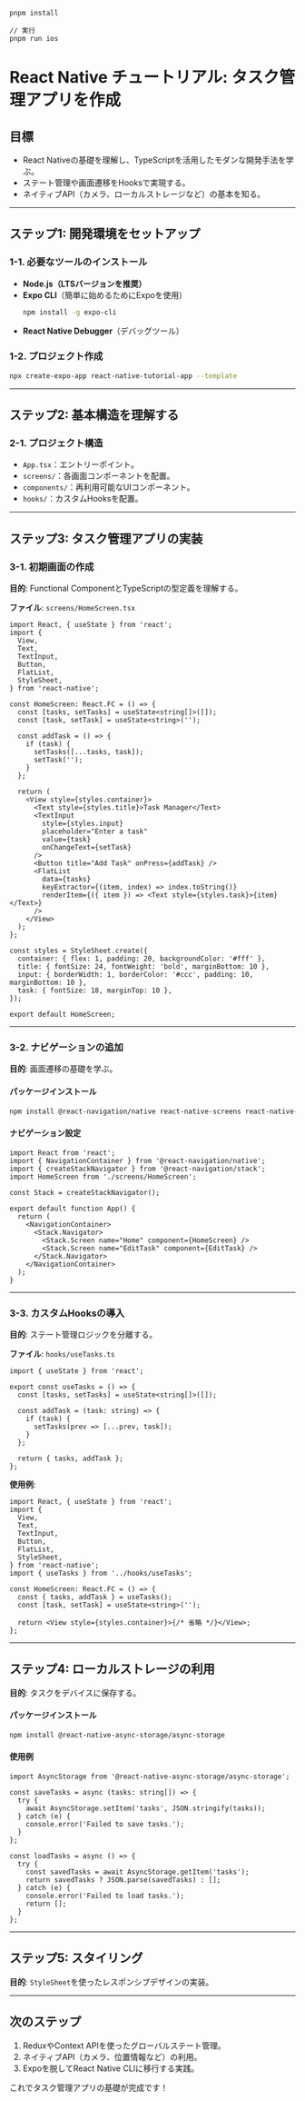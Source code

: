 ```
pnpm install

// 実行
pnpm run ios
```

# React Native チュートリアル: タスク管理アプリを作成

## **目標**

- React Nativeの基礎を理解し、TypeScriptを活用したモダンな開発手法を学ぶ。
- ステート管理や画面遷移をHooksで実現する。
- ネイティブAPI（カメラ、ローカルストレージなど）の基本を知る。

---

## **ステップ1: 開発環境をセットアップ**

### **1-1. 必要なツールのインストール**

- **Node.js（LTSバージョンを推奨）**
- **Expo CLI**（簡単に始めるためにExpoを使用）
  ```bash
  npm install -g expo-cli
  ```
- **React Native Debugger**（デバッグツール）

### **1-2. プロジェクト作成**

```bash
npx create-expo-app react-native-tutorial-app --template
```

---

## **ステップ2: 基本構造を理解する**

### **2-1. プロジェクト構造**

- `App.tsx`：エントリーポイント。
- `screens/`：各画面コンポーネントを配置。
- `components/`：再利用可能なUIコンポーネント。
- `hooks/`：カスタムHooksを配置。

---

## **ステップ3: タスク管理アプリの実装**

### **3-1. 初期画面の作成**

**目的**: Functional ComponentとTypeScriptの型定義を理解する。

**ファイル**: `screens/HomeScreen.tsx`

```tsx
import React, { useState } from 'react';
import {
  View,
  Text,
  TextInput,
  Button,
  FlatList,
  StyleSheet,
} from 'react-native';

const HomeScreen: React.FC = () => {
  const [tasks, setTasks] = useState<string[]>([]);
  const [task, setTask] = useState<string>('');

  const addTask = () => {
    if (task) {
      setTasks([...tasks, task]);
      setTask('');
    }
  };

  return (
    <View style={styles.container}>
      <Text style={styles.title}>Task Manager</Text>
      <TextInput
        style={styles.input}
        placeholder="Enter a task"
        value={task}
        onChangeText={setTask}
      />
      <Button title="Add Task" onPress={addTask} />
      <FlatList
        data={tasks}
        keyExtractor={(item, index) => index.toString()}
        renderItem={({ item }) => <Text style={styles.task}>{item}</Text>}
      />
    </View>
  );
};

const styles = StyleSheet.create({
  container: { flex: 1, padding: 20, backgroundColor: '#fff' },
  title: { fontSize: 24, fontWeight: 'bold', marginBottom: 10 },
  input: { borderWidth: 1, borderColor: '#ccc', padding: 10, marginBottom: 10 },
  task: { fontSize: 18, marginTop: 10 },
});

export default HomeScreen;
```

---

### **3-2. ナビゲーションの追加**

**目的**: 画面遷移の基礎を学ぶ。

#### **パッケージインストール**

```bash
npm install @react-navigation/native react-native-screens react-native-safe-area-context react-native-gesture-handler react-native-reanimated react-native-vector-icons
```

#### **ナビゲーション設定**

```tsx
import React from 'react';
import { NavigationContainer } from '@react-navigation/native';
import { createStackNavigator } from '@react-navigation/stack';
import HomeScreen from './screens/HomeScreen';

const Stack = createStackNavigator();

export default function App() {
  return (
    <NavigationContainer>
      <Stack.Navigator>
        <Stack.Screen name="Home" component={HomeScreen} />
        <Stack.Screen name="EditTask" component={EditTask} />
      </Stack.Navigator>
    </NavigationContainer>
  );
}
```

---

### **3-3. カスタムHooksの導入**

**目的**: ステート管理ロジックを分離する。

**ファイル**: `hooks/useTasks.ts`

```tsx
import { useState } from 'react';

export const useTasks = () => {
  const [tasks, setTasks] = useState<string[]>([]);

  const addTask = (task: string) => {
    if (task) {
      setTasks(prev => [...prev, task]);
    }
  };

  return { tasks, addTask };
};
```

**使用例**:

```tsx
import React, { useState } from 'react';
import {
  View,
  Text,
  TextInput,
  Button,
  FlatList,
  StyleSheet,
} from 'react-native';
import { useTasks } from '../hooks/useTasks';

const HomeScreen: React.FC = () => {
  const { tasks, addTask } = useTasks();
  const [task, setTask] = useState<string>('');

  return <View style={styles.container}>{/* 省略 */}</View>;
};
```

---

## **ステップ4: ローカルストレージの利用**

**目的**: タスクをデバイスに保存する。

#### **パッケージインストール**

```bash
npm install @react-native-async-storage/async-storage
```

#### **使用例**

```tsx
import AsyncStorage from '@react-native-async-storage/async-storage';

const saveTasks = async (tasks: string[]) => {
  try {
    await AsyncStorage.setItem('tasks', JSON.stringify(tasks));
  } catch (e) {
    console.error('Failed to save tasks.');
  }
};

const loadTasks = async () => {
  try {
    const savedTasks = await AsyncStorage.getItem('tasks');
    return savedTasks ? JSON.parse(savedTasks) : [];
  } catch (e) {
    console.error('Failed to load tasks.');
    return [];
  }
};
```

---

## **ステップ5: スタイリング**

**目的**: `StyleSheet`を使ったレスポンシブデザインの実装。

---

## **次のステップ**

1. ReduxやContext APIを使ったグローバルステート管理。
2. ネイティブAPI（カメラ、位置情報など）の利用。
3. Expoを脱してReact Native CLIに移行する実践。

これでタスク管理アプリの基礎が完成です！
